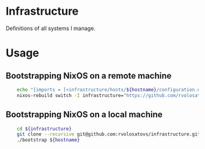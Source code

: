 # Infrastructure
Definitions of all systems I manage.

# Usage
## Bootstrapping NixOS on a remote machine
```sh
    echo "{imports = [<infrastructure/hosts/${hostname}/configuration.nix>];}" > /etc/nixos/configuration.nix
    nixos-rebuild switch -I infrastructure="https://github.com/rvolosatovs/infrastructure/archive/master.tar.gz"
```

## Bootstrapping NixOS on a local machine
```sh
    cd ${infrastructure}
    git clone --recursive git@github.com:rvolosatovs/infrastructure.git .
    ./bootstrap ${hostname}
```
